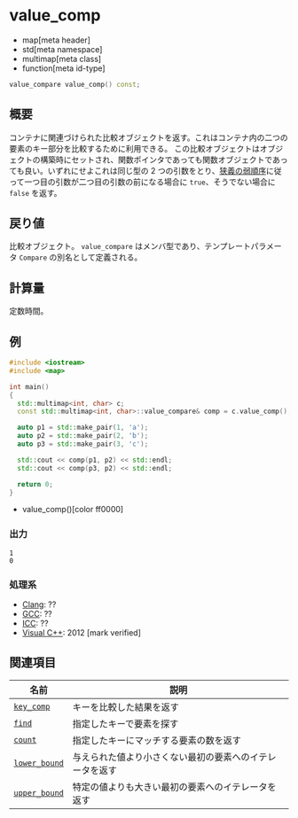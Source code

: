 # value_comp
* map[meta header]
* std[meta namespace]
* multimap[meta class]
* function[meta id-type]

```cpp
value_compare value_comp() const;
```

## 概要
コンテナに関連づけられた比較オブジェクトを返す。これはコンテナ内の二つの要素のキー部分を比較するために利用できる。 
この比較オブジェクトはオブジェクトの構築時にセットされ、関数ポインタであっても関数オブジェクトであっても良い。いずれにせよこれは同じ型の 2 つの引数をとり、[狭義の弱順序](/reference/algorithm.md#strict-weak-ordering)に従って一つ目の引数が二つ目の引数の前になる場合に `true`、そうでない場合に `false` を返す。 



## 戻り値
比較オブジェクト。 
`value_compare` はメンバ型であり、テンプレートパラメータ `Compare` の別名として定義される。


## 計算量
定数時間。


## 例
```cpp example
#include <iostream>
#include <map>

int main()
{
  std::multimap<int, char> c;
  const std::multimap<int, char>::value_compare& comp = c.value_comp();

  auto p1 = std::make_pair(1, 'a');
  auto p2 = std::make_pair(2, 'b');
  auto p3 = std::make_pair(3, 'c');

  std::cout << comp(p1, p2) << std::endl;
  std::cout << comp(p3, p2) << std::endl;

  return 0;
}
```
* value_comp()[color ff0000]

### 出力
```
1
0
```

### 処理系
- [Clang](/implementation.md#clang): ??
- [GCC](/implementation.md#gcc): ??
- [ICC](/implementation.md#icc): ??
- [Visual C++](/implementation.md#visual_cpp): 2012 [mark verified]

## 関連項目

| 名前 | 説明|
|-------------------------------------------------------------------------------------------------|--------------------------------------------------------------------------------------|
| [`key_comp`](key_comp.md) | キーを比較した結果を返す |
| [`find`](find.md) | 指定したキーで要素を探す |
| [`count`](count.md) | 指定したキーにマッチする要素の数を返す |
| [`lower_bound`](lower_bound.md) | 与えられた値より小さくない最初の要素へのイテレータを返す |
| [`upper_bound`](upper_bound.md) | 特定の値よりも大きい最初の要素へのイテレータを返す |
